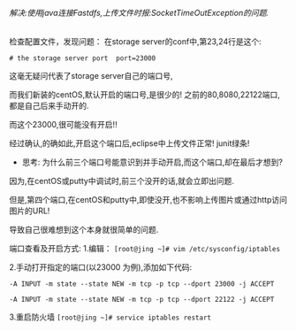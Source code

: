 ###### 解决:使用java连接Fastdfs,上传文件时报:SocketTimeOutException的问题.
检查配置文件，发现问题：
在storage server的conf中,第23,24行是这个:

`# the storage server port  port=23000`




这毫无疑问代表了storage server自己的端口号,

而我们新装的centOS,默认开启的端口号,是很少的! 之前的80,8080,22122端口,都是自己后来手动开的.

而这个23000,很可能没有开启!!

经过确认,的确如此,开启这个端口后,eclipse中上传文件正常! junit绿条!






- 思考:
为什么前三个端口号能意识到并手动开启,而这个端口,却在最后才想到?

因为,在centOS或putty中调试时,前三个没开的话,就会立即出问题. 

但是,第四个端口,在centOS和putty中,即使没开,也不影响上传图片或通过http访问图片的URL!

导致自己很难想到这个本身就很简单的问题.




端口查看及开启方式:
1.编辑：
`[root@jing ~]# vim /etc/sysconfig/iptables`

2.手动打开指定的端口(以23000 为例),添加如下代码:

`-A INPUT -m state --state NEW -m tcp -p tcp --dport 23000 -j ACCEPT`

`-A INPUT -m state --state NEW -m tcp -p tcp --dport 22122 -j ACCEPT`

3.重启防火墙
`[root@jing ~]# service iptables restart`

